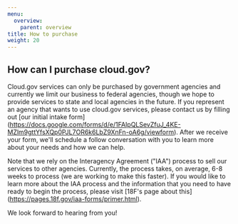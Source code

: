 ```yaml
---
menu:
  overview:
    parent: overview
title: How to purchase
weight: 20
---
```


## How can I purchase cloud.gov?

Cloud.gov services can only be purchased by government agencies and currently we limit our business to federal agencies, though we hope to provide services to state and local agencies in the future. If you represent an agency that wants to use cloud.gov services, please contact us by filling out [our initial intake form] (https://docs.google.com/forms/d/e/1FAIpQLSevZfuJ_4KE-MZlm9gttYfsXQp0PJL7OR6k6LbZ9XnFn-oA6g/viewform). After we receive your form, we'll schedule a follow conversation with you to learn more about your needs and how we can help. 

Note that we rely on the Interagency Agreement ("IAA") process to sell our services to other agencies. Currently, the process takes, on average, 6-8 weeks to process (we are working to make this faster). If you would like to learn more about the IAA process and the information that you need to have ready to begin the process, please visit [18F's page about this] (https://pages.18f.gov/iaa-forms/primer.html).

We look forward to hearing from you!
